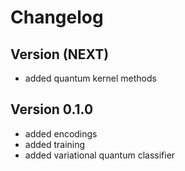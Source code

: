 # Changelog

## Version (NEXT)
* added quantum kernel methods

## Version 0.1.0
* added encodings
* added training
* added variational quantum classifier
